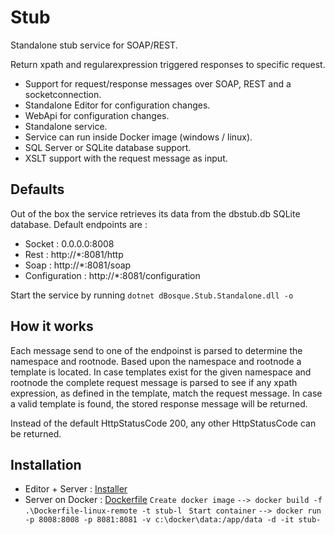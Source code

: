 # Stub
Standalone stub service for SOAP/REST.

Return xpath and regularexpression triggered responses to specific request.
* Support for request/response messages over SOAP, REST and a socketconnection.
* Standalone Editor for configuration changes.
* WebApi for configuration changes.
* Standalone service.
* Service can run inside Docker image (windows / linux).
* SQL Server or SQLite database support.
* XSLT support with the request message as input.

## Defaults
Out of the box the service retrieves its data from the dbstub.db SQLite database.
Default endpoints are :
- Socket : 0.0.0.0:8008 
- Rest   : http://*:8081/http
- Soap   : http://*:8081/soap
- Configuration : http://*:8081/configuration

Start the service by running `dotnet dBosque.Stub.Standalone.dll -o`

## How it works
Each message send to one of the endpoinst is parsed to determine the namespace and rootnode.
Based upon the namespace and rootnode a template is located.
In case templates exist for the given namespace and rootnode the complete request message is parsed to see if any xpath expression, as defined in the template, match the request message.
In case a valid template is found, the stored response message will be returned.

Instead of the default HttpStatusCode 200, any other HttpStatusCode can be returned.

## Installation
- Editor + Server : [Installer](https://dbosque.blob.core.windows.net/blog/dBosque.Stub.Editor.msi)
- Server on Docker : [Dockerfile](dBosque.Stub.Standalone/Dockerfile-linux-remote)
`Create docker image`
 `--> docker build -f .\Dockerfile-linux-remote -t stub-l `
 `Start container`
 `--> docker run -p 8008:8008 -p 8081:8081 -v c:\docker\data:/app/data -d -it stub-`